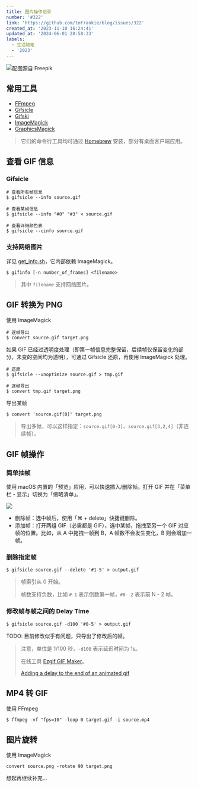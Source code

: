 ```yaml
---
title: 图片操作记录
number: '#322'
link: 'https://github.com/toFrankie/blog/issues/322'
created_at: '2023-11-10 16:24:41'
updated_at: '2024-06-01 20:58:33'
labels:
  - 生活随笔
  - '2023'
---
```


![配图源自 Freepik](https://cdn.jsdelivr.net/gh/toFrankie/blog/images/1699607759532.jpg)

## 常用工具

- [FFmpeg](https://ffmpeg.org/ffmpeg.html)
- [Gifsicle](https://www.lcdf.org/gifsicle/man.html)
- [Gifski](https://gif.ski/)
- [ImageMagick](https://imagemagick.org/script/command-line-processing.php)
- [GraphicsMagick](http://www.graphicsmagick.org/index.html)

> 它们的命令行工具均可通过 [Homebrew](https://github.com/toFrankie/blog/issues/9) 安装，部分有桌面客户端应用。


## 查看 GIF 信息

### Gifsicle

```shell
# 查看所有帧信息
$ gifsicle --info source.gif
 
# 查看某帧信息
$ gifsicle --info "#0" "#3" < source.gif
 
# 查看详细颜色表
$ gifsicle --cinfo source.gif
```

### 支持网络图片

详见 [get_info.sh](https://gist.github.com/toFrankie/39268cb232e2b7ee3f4f74af24938d8e)，它内部依赖 ImageMagick。

```shell
$ gifinfo [-n number_of_frames] <filename>
```

> 其中 `filename` 支持网络图片。

## GIF 转换为 PNG

使用 ImageMagick

```shell
# 逐帧导出
$ convert source.gif target.png
```

如果 GIF 已经过透明度处理（即第一帧信息完整保留，后续帧仅保留变化的部分，未变的空间均为透明），可通过 Gifsicle 还原，再使用 ImageMagick 处理。


```shell
# 还原
$ gifsicle --unoptimize source.gif > tmp.gif

# 逐帧导出
$ convert tmp.gif target.png
```

导出某帧

```shell
$ convert 'source.gif[0]' target.png
```

> 导出多帧，可以这样指定：`source.gif[0-3]`、`source.gif[3,2,4]`（非连续帧）。

## GIF 帧操作

### 简单抽帧

使用 macOS 内置的「预览」应用，可以快速插入/删除帧。打开 GIF 并在「菜单栏 - 显示」切换为「缩略清单」。

![](https://cdn.jsdelivr.net/gh/toFrankie/blog/images/1699606830228.png)

- 删除帧：选中帧后，使用「⌘ + delete」快捷键删除。
- 添加帧：打开两组 GIF（必需都是 GIF），选中某帧，拖拽至另一个 GIF 对应帧的位置。比如，从 A 中拖拽一帧到 B，A 帧数不会发生变化，B 则会增加一帧。

### 删除指定帧

```shell
$ gifsicle source.gif --delete '#1-5' > output.gif
```

> 帧索引从 0 开始。
> 
> 帧数支持负数，比如 `#-1` 表示倒数第一帧，`#0--2` 表示前 N - 2 帧。

### 修改帧与帧之间的 Delay Time

```shell
$ gifsicle source.gif -d100 '#0-5' > output.gif
```

TODO: 目前修改似乎有问题，只导出了修改后的帧。

> 注意，单位是 1/100 秒，`-d100` 表示延迟时间为 1s。
>
> 在线工具 [Ezgif GIF Maker](https://ezgif.com/maker)。
>
> [Adding a delay to the end of an animated gif](https://www.robinstewart.com/blog/2018/10/adding-a-delay-to-the-end-of-an-animated-gif/)


## MP4 转 GIF

使用 FFmpeg

```shell
$ ffmpeg -vf "fps=10" -loop 0 target.gif -i source.mp4
```

## 图片旋转

使用 ImageMagick

```shell
convert source.png -rotate 90 target.png
```


想起再继续补充...
